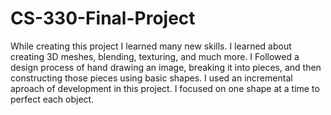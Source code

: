 # CS-330-Final-Project
While creating this project I learned many new skills. I learned about creating 3D meshes, blending, texturing, and much more. I Followed a design process of hand drawing an image, breaking it into pieces, and then constructing those pieces using basic shapes. I used an incremental aproach of development in this project. I focused on one shape at a time to perfect each object. 
